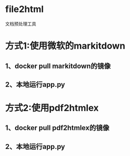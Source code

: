 # file2html
文档预处理工具

# 方式1:使用微软的markitdown
## 1、docker pull markitdown的镜像
## 2、本地运行app.py

# 方式2:使用pdf2htmlex
## 1、docker pull pdf2htmlex的镜像
## 2、本地运行app.py
